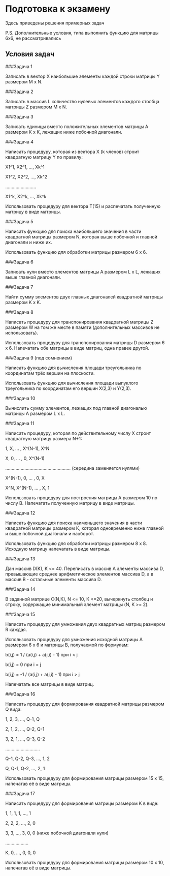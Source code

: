 # Подготовка к экзамену 

Здесь приведены решения примерных задач

P.S. Дополнительные условия, типа выполнить функцию для матрицы 6х6, не расcматривались

## Условия задач

###Задача 1

Записать в вектор Х наибольшие элементы каждой строки матрицы Y размером M x N.

###Задача 2

Записать в массив L количество нулевых элементов каждого столбца матрицы Z размером M x N.

###Задача 3

Записать единицы вместо положительных элементов матрицы А размером K x K, лежащих ниже побочной диагонали.

###Задача 4  

Написать процедуру, которая из вектора Х (k членов) строит квадратную матрицу Y по правилу:

X1^1, X2^1, …, Xk^1

X1^2, X2^2, …, Xk^2

……………………

X1^k, X2^k, …, Xk^k

Использовать процедуру для вектора T(15) и распечатать полученную матрицу в виде матрицы.

###Задача 5

Написать функцию для поиска наибольшего значения в части квадратной матрицы размером N, которая выше побочной и главной диагонали и ниже их.

Использовать функцию для обработки матрицы размером 6 х 6.

###Задача 6

Записать нули вместо элементов матрицы А размером L x L, лежащих выше главной диагонали.

###Задача 7

Найти сумму элементов двух главных диагоналей квадратной матрицы размером K x K.

###Задача 8

Написать процедуру для транспонирования квадратной матрицы Z размером W на том же месте в памяти (дополнительных массивов не использовать).

Использовать процедуру для транспонирования матрицы D размером 6 х 6. Напечатать обе матрицы в виде матриц, одна правее другой.

###Задача 9 (под сомнением)

Написать функцию для вычисления площади треугольника по координатам трёх вершин на плоскости.

Использовать функцию для вычисления площади выпуклого треугольника по координатам его вершин X(2,3) и Y(2,3).

###Задача 10

Вычислить сумму элементов, лежащих под главной диагональю матрицы А размером L x L.

###Задача 11

Написать процедуру, которая по действительному числу X строит квадратную матрицу размера N+1:

1, X, … , X^(N-1), X^N

X, 0, … , 0, X^(N-1)

…………………………………………… (середина заменяется нулями)

X^(N-1), 0, … , 0, X

X^N, X^(N-1), … , X, 1

Использовать процедуру для построения матрицы А размером 10 по числу B. Напечатать полученную матрицу в виде матрицы.

###Задача 12

Написать функцию для поиска наименьшего значения в части квадратной матрицы размером К, которая одновременно ниже главной и выше побочной диагонали и наоборот.

Использовать функцию для обработки матрицы размером 8 х 8. Исходную матрицу напечатать в виде матрицы.

###Задача 13

Дан массив D(K), K <= 40. Переписать в массив А элементы массива D, превышающие среднее арифметическое элементов массива D, а в массив B - остальные элементы массива D.

###Задача 14

В заданной матрице C(N,K), N <= 10, K <=20, вычеркнуть столбец и строку, содержащие минимальный элемент матрицы (N, K >= 2).

###Задача 15

Написать процедуру для умножения двух квадратных матриц размером R каждая.

Использовать процедуру для умножения исходной матрицы А размером 6 х 6 и матрицы B, получаемой по формулам:

b(i,j) = 1 / (a(i,j) + a(j,i) - 1)  при i < j

b(i,j) = 0                          при i = j

b(i,j) = -1 / (a(i,j) + a(j,i) - 1) при i > j

Напечатать все матрицы в виде матриц.

###Задача 16

Написать процедуру для формирования квадратной матрицы размером Q вида:

1, 2, 3, …, Q-1, Q

2, 1, 2, …, Q-2, Q-1

3, 2, 1, …, Q-3, Q-2

………………………

Q-1, Q-2, Q-3, …, 1, 2

Q, Q-1, Q-2, …, 2, 1

Использовать процедуру для формирования матрицы размером 15 x 15, напечатав её в виде матрицы.

###Задача 17 

Написать процедуру для формирования матрицы размером K в виде:

1, 1, 1, 1, …, 1

2, 2, 2, …, 2, 0

3, 3, …, 3, 0, 0  (ниже побочной диагонали нули)

………………

K, 0, …, 0, 0, 0

Использовать процедуру для формирования матрицы размером 10 х 10, напечатав её в виде матрицы.

